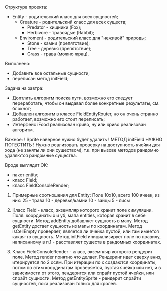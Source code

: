 Структура проекта:
- Entity - родительский класс для всех сущностей;
  - Creature - родительский класс для всех существ;
    - Predator - хищники (Fox);
    - Herbivore - травоядые (Rabbit);
  - Enviroment - родительский класс для "неживой" природы;
    - Stone - камни (препятствие);
    - Tree - деревья (препятствие);
    - Grass - трава (можно жрац).

Выполнено:
- Добавить все остальные сущности;
- переписан метод initField;

Задача на завтра:
- Доптлить алгоритм поиска пути, возможно его следует переработать, чтобы он выдавал более конкретные результаты,
  см. блокнот;
- Добавлен алгоритм в классе FieldEntityRouter, но он очень странно работает, возможно его стоит переписать;
- Интерфейс iFood реализован криво, ну или криво реализован алгоритм.

Важное:
! Sprite наверное нужно будет удалить
! МЕТОД initField НУЖНО ПОТЕСТИТЬ
! Нужно реализовать проверку на доступность ячейки для хода (не заняты ли они существом), т.к. при вызове методов
  рандомно удаляются рандомные существа.

Вроде выглядит ОК:
- пакет entity;
- класс Field;
- класс FieldConsoleRender;

1. Примерные соотношения для Entity:
Поле 10х10, всего 100 ячеек, из них:
25 - трава
10 - деревья/камни
10 - зайцы
5 - лисы

2. Класс Field - класс, экземпляр которого хранит поле симуляции. 
Поля: координаты x и yб, мапа entities, которая хранит в себе сущности.
Метод addEntity добавляет сущность в мапу.
Метод getEntity достает сущность из мапы по координатам.
Метод isCellEmpty проверяет, является ли ячейка пустой, или там имеется какая-то сущность.
Метод initField инициализирует поле по правилу, написанному в п.1 - расставляет существ в рандомных координатах.

3. Класс FieldConsoleRender - класс, экземпляр которого рендерит поле.
Метод render понятно что делает.
  Рендеринг идет сверху вниз, итерируется по 2 осям. При итерации по х создаются координаты, потом по этим координатам 
  проверяется, пустая ячейка или нет, и в зависимости от этого, пендерится или спрайт пустой ячейки, или спрайт сущности.
Метод getEntitySprite - рендерит спрайти сущностей, пока реализован только для кролей.
